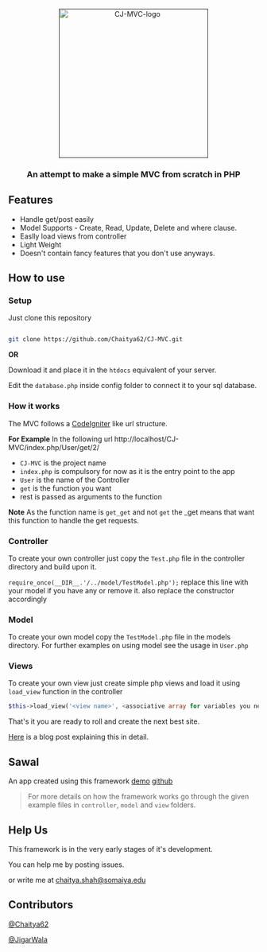 <p align="center">
  <a href="" rel="noopener">
 <img width=300px src="https://i.imgur.com/rZF69Zr.png" alt="CJ-MVC-logo"></a>
</p>

<h3 align="center">An attempt to make a simple MVC from scratch in PHP</h3>


## Features 

- Handle get/post easily
- Model Supports - Create, Read, Update, Delete and where clause.
- Easlly load views from controller
- Light Weight
- Doesn't contain fancy features that you don't use anyways.


## How to use

### Setup
Just clone this repository
```sh

git clone https://github.com/Chaitya62/CJ-MVC.git

```
**OR**

Download it and place it in the `htdocs` equivalent of your server.

Edit the `database.php` inside config folder to connect it to your sql database.



### How it works
The MVC follows a [CodeIgniter](https://codeigniter.com/) like url structure.

**For Example**
In the following url
http://localhost/CJ-MVC/index.php/User/get/2/

- `CJ-MVC` is the project name
- `index.php` is compulsory for now as it is the entry point to the app
- `User` is the name of the Controller 
- `get` is the function you want
- rest is passed as arguments to the function

**Note**
As the function name is `get_get` and not `get` the \_get means that want this function to handle the get requests.

### Controller

To create your own controller just copy the `Test.php` file in the controller directory and build upon it.

`require_once(__DIR__.'/../model/TestModel.php');` replace this line with your model if you have any or remove it.
also replace the constructor accordingly

### Model

To create your own model copy the `TestModel.php` file in the models directory.
For further examples on using model see the usage in `User.php`

### Views

To create your own view just create simple php views and load it using `load_view` function in the controller

```php
$this->load_view('<view name>', <associative array for variables you need in the view>)

```

That's it you are ready to roll and create the next best site.


[Here](https://chaitya62.github.io/2018/04/29/Writing-your-own-MVC-from-Scratch-in-PHP.html) is a blog post explaining this in detail.

## Sawal

An app created using this framework
[demo](https://testemailkjsce.000webhostapp.com/Forum/frontend/dist/index.html#/) [github](https://github.com/Chaitya62/Forum)

> For more details on how the framework works go through the given example files in `controller`, `model` and `view` folders. 




## Help Us

This framework is in the very early stages of it's development.

You can help me by posting issues.

or write me at [chaitya.shah@somaiya.edu](mailto://chaitya.shah@somaiya.edu)


## Contributors 

[@Chaitya62](https://github.com/Chaitya62)

[@JigarWala](https://github.com/jigarWala)





